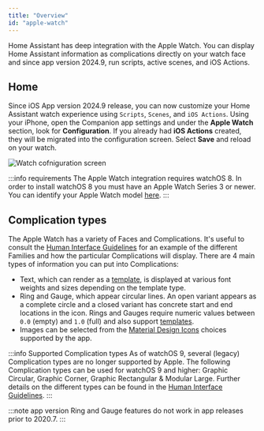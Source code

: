 ```yaml
---
title: "Overview"
id: "apple-watch"
---
```


Home Assistant has deep integration with the Apple Watch. You can display Home Assistant information as complications directly on your watch face and since app version 2024.9, run scripts, active scenes, and iOS Actions.

## Home

Since iOS App version 2024.9 release, you can now customize your Home Assistant watch experience using `Scripts`, `Scenes`, and `iOS Actions`.
Using your iPhone, open the Companion app settings and under the **Apple Watch** section, look for **Configuration**. If you already had **iOS Actions** created, they will be migrated into the configuration screen. Select **Save** and reload on your watch.

<img src='/assets/ios/watch-config.png' alt="Watch cofniguration screen" />

:::info requirements
The Apple Watch integration requires watchOS 8. In order to install watchOS 8 you must have an Apple Watch Series 3 or newer. You can identify your Apple Watch model [here](https://support.apple.com/HT204507).
:::

## Complication types

The Apple Watch has a variety of Faces and Complications. It's useful to consult the [Human Interface Guidelines](https://developer.apple.com/design/human-interface-guidelines/components/system-experiences/complications/) for an example of the different Families and how the particular Complications will display. There are 4 main types of information you can put into Complications:

- Text, which can render as a [template](https://www.home-assistant.io/docs/configuration/templating/), is displayed at various font weights and sizes depending on the template type.
- Ring and Gauge, which appear circular lines. An open variant appears as a complete circle and a closed variant has concrete start and end locations in the icon. Rings and Gauges require numeric values between `0.0` (empty) and `1.0` (full) and also support [templates](https://www.home-assistant.io/docs/configuration/templating/).
- Images can be selected from the [Material Design Icons](http://materialdesignicons.com) choices supported by the app. 

:::info Supported Complication types
As of watchOS 9, several (legacy) Complication types are no longer supported by Apple. The following Complication types can be used for watchOS 9 and higher: Graphic Circular, Graphic Corner, Graphic Rectangular & Modular Large. Further details on the different types can be found in the [Human Interface Guidelines](https://developer.apple.com/design/human-interface-guidelines/components/system-experiences/complications/).
:::

:::note app version 
Ring and Gauge features do not work in app releases prior to 2020.7.
:::